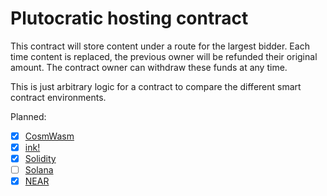 # Plutocratic hosting contract

This contract will store content under a route for the largest bidder. Each time content is replaced, the previous owner will be refunded their original amount. The contract owner can withdraw these funds at any time.

This is just arbitrary logic for a contract to compare the different smart contract environments.

Planned:

- [x] [CosmWasm](https://www.cosmwasm.com/)
- [x] [ink!](https://github.com/paritytech/ink)
- [x] [Solidity](https://soliditylang.org/)
- [ ] [Solana](https://solana.com/)
- [x] [NEAR](https://near.org/)

